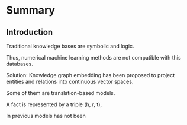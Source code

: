 # Summary

## Introduction

Traditional knowledge bases are symbolic and logic.

Thus, numerical machine learning methods are not compatible with this
databases.

Solution: Knowledge graph embedding has been proposed to project entities
and relations into continuous vector spaces.

Some of them are translation-based models.

A fact is represented by a triple (h, r, t),

In previous models has not been 
